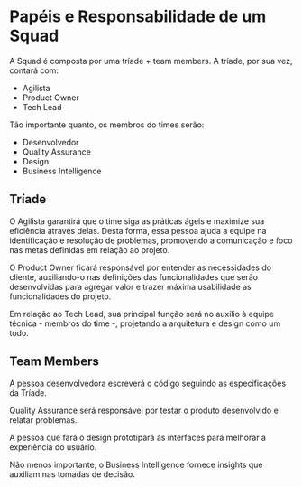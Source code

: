 # Papéis e Responsabilidade de um Squad

A Squad é composta por uma tríade + team members. A tríade, por sua vez, contará com:

- Agilista
- Product Owner
- Tech Lead

Tão importante quanto, os membros do times serão:

- Desenvolvedor
- Quality Assurance
- Design
- Business Intelligence

## Tríade

O Agilista garantirá que o time siga as práticas ágeis e maximize sua eficiência através delas. Desta forma, essa pessoa ajuda a equipe na identificação e resolução de problemas, promovendo a comunicação e foco nas metas definidas em relação ao projeto.

O Product Owner ficará responsável por entender as necessidades do cliente, auxiliando-o nas definições das funcionalidades que serão desenvolvidas para agregar valor e trazer máxima usabilidade as funcionalidades do projeto.

Em relação ao Tech Lead, sua principal função será no auxílio à equipe técnica - membros do time -, projetando a arquitetura e design como um todo.

## Team Members

A pessoa desenvolvedora escreverá o código seguindo as especificações da Tríade.

Quality Assurance será responsável por testar o produto desenvolvido e relatar problemas.

A pessoa que fará o design prototipará as interfaces para melhorar a experiência do usuário.

Não menos importante, o Business Intelligence fornece insights que auxiliam nas tomadas de decisão.